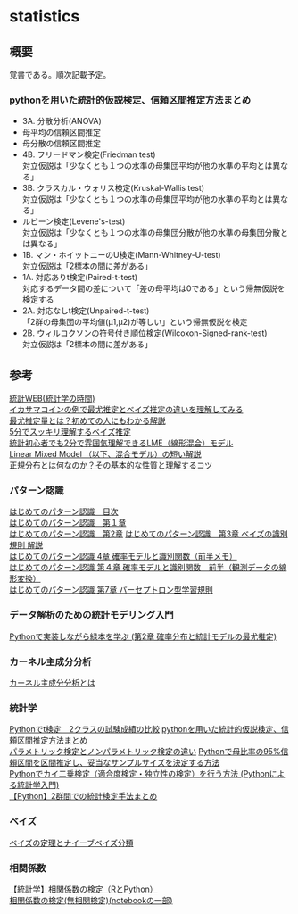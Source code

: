 # statistics

## 概要
覚書である。順次記載予定。  

### pythonを用いた統計的仮説検定、信頼区間推定方法まとめ
- 3A. 分散分析(ANOVA)
- 母平均の信頼区間推定
- 母分散の信頼区間推定
- 4B. フリードマン検定(Friedman test)  
  対立仮説は「少なくとも１つの水準の母集団平均が他の水準の平均とは異なる」
- 3B. クラスカル・ウォリス検定(Kruskal-Wallis test)  
  対立仮説は「少なくとも１つの水準の母集団平均が他の水準の平均とは異なる」
- ルビーン検定(Levene's-test)  
  対立仮説は「少なくとも１つの水準の母集団分散が他の水準の母集団分散とは異なる」
- 1B. マン・ホイットニーのU検定(Mann-Whitney-U-test)  
  対立仮説は「2標本の間に差がある」
- 1A. 対応ありt検定(Paired-t-test)  
  対応するデータ間の差について「差の母平均は0である」という帰無仮説を検定する
- 2A. 対応なしt検定(Unpaired-t-test)  
  「2群の母集団の平均値(μ1,μ2)が等しい」という帰無仮説を検定
- 2B. ウィルコクソンの符号付き順位検定(Wilcoxon-Signed-rank-test)  
  対立仮説は「2標本の間に差がある」


## 参考
[統計WEB(統計学の時間)](https://bellcurve.jp/statistics/course/)  
[イカサマコインの例で最尤推定とベイズ推定の違いを理解してみる](https://qiita.com/MoriKen/items/09da26466c00500bcd68#%E3%81%AF%E3%81%98%E3%82%81%E3%81%AB)  
[最尤推定量とは？初めての人にもわかる解説](https://to-kei.net/estimator/maximum-likelihood-estimation/)  
[5分でスッキリ理解するベイズ推定](https://qiita.com/HiromuMasuda0228/items/2dc62cf4f9dbdf373627)  
[統計初心者でも2分で雰囲気理解できるLME（線形混合）モデル](http://foslave.blogspot.com/2014/12/2lme.html)  
[Linear Mixed Model （以下、混合モデル）の短い解説](http://www.lowtem.hokudai.ac.jp/plantecol/akihiro/obenkyou/GLMMexample.pdf)  
[正規分布とは何なのか？その基本的な性質と理解するコツ](https://atarimae.biz/archives/9850)  

### パターン認識
[はじめてのパターン認識　目次](https://www.amazon.co.jp/dp/toc/4627849710/ref=dp_toc?_encoding=UTF8&n=489986)  
[はじめてのパターン認識　第１章](https://qiita.com/ssnnkkhh/items/34d024d56479d9c00f09)   
[はじめてのパターン認識　第2章](https://qiita.com/ssnnkkhh/items/a722b97ee9f9c061c4b7)
[はじめてのパターン認識　第3章 ベイズの識別規則 解説](https://qiita.com/icoxfog417/items/c3c8fed9902ad6200069)  
[はじめてのパターン認識 4章 確率モデルと識別関数（前半メモ）](https://qiita.com/golio/items/e0ab914701b9b006edda)  
[はじめてのパターン認識 第４章 確率モデルと識別関数　前半（観測データの線形変換）](https://qiita.com/sobeit@github/items/7234455c5ef04c8feb5b)  
[はじめてのパターン認識 第7章 パーセプトロン型学習規則](https://qiita.com/icoxfog417/items/e574a9d61f9f680d578b)  

### データ解析のための統計モデリング入門
[Pythonで実装しながら緑本を学ぶ (第2章 確率分布と統計モデルの最尤推定)](https://ohke.hateblo.jp/entry/2018/01/19/230000)  

### カーネル主成分分析
[カーネル主成分分析とは](https://qiita.com/NoriakiOshita/items/138c10eada03938fcd79)

### 統計学
[Pythonでt検定　2クラスの試験成績の比較](https://qiita.com/code0327/items/a96dd2fbd8a491d2eeaa)
[pythonを用いた統計的仮説検定、信頼区間推定方法まとめ](https://qiita.com/Wotipati/items/4f5e893fa39ad4cb9957)  
[パラメトリック検定とノンパラメトリック検定の違い](https://www.study-channel.com/2015/06/parametric-nonparametric-test.html)
[Pythonで母比率の95%信頼区間を区間推定し、妥当なサンプルサイズを決定する方法](https://tanuhack.com/estimate-pop-rate/)  
[Pythonでカイ二乗検定（適合度検定・独立性の検定）を行う方法 (Pythonによる統計学入門)](https://toukei.link/programmingandsoftware/statistics_by_python/chisqtest_by_python/)  
[【Python】2群間での統計検定手法まとめ](https://qiita.com/suaaa7/items/745ac1ca0a8d6753cf60)  

### ベイズ
[ベイズの定理とナイーブベイズ分類](https://hackmd.io/@fqZLfJuuS9O3vKeuZyZEfw/SkygLNZ-f?type=view)


### 相関係数
[【統計学】相関係数の検定（RとPython）](http://midsum-datasience.hatenablog.com/entry/2018/07/08/171113)  
[相関係数の検定(無相関検定)(notebookの一部)](http://lang.sist.chukyo-u.ac.jp/classes/PythonProbStat/Python-statistics4.html#RS04:correlationTest)